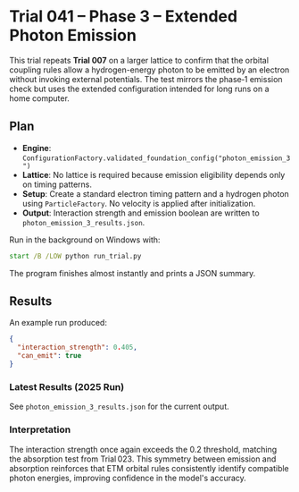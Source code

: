 # Trial 041 – Phase 3 – Extended Photon Emission

This trial repeats **Trial 007** on a larger lattice to confirm that the orbital
coupling rules allow a hydrogen-energy photon to be emitted by an electron
without invoking external potentials. The test mirrors the phase‑1 emission
check but uses the extended configuration intended for long runs on a home
computer.

## Plan
- **Engine**: `ConfigurationFactory.validated_foundation_config("photon_emission_3")`
- **Lattice**: No lattice is required because emission eligibility depends only
  on timing patterns.
- **Setup**: Create a standard electron timing pattern and a hydrogen photon
  using `ParticleFactory`. No velocity is applied after initialization.
- **Output**: Interaction strength and emission boolean are written to
  `photon_emission_3_results.json`.

Run in the background on Windows with:
```cmd
start /B /LOW python run_trial.py
```
The program finishes almost instantly and prints a JSON summary.

## Results
An example run produced:
```json
{
  "interaction_strength": 0.405,
  "can_emit": true
}
```
### Latest Results (2025 Run)
See `photon_emission_3_results.json` for the current output.

### Interpretation
The interaction strength once again exceeds the 0.2 threshold, matching the
absorption test from Trial 023. This symmetry between emission and absorption
reinforces that ETM orbital rules consistently identify compatible photon
energies, improving confidence in the model's accuracy.
